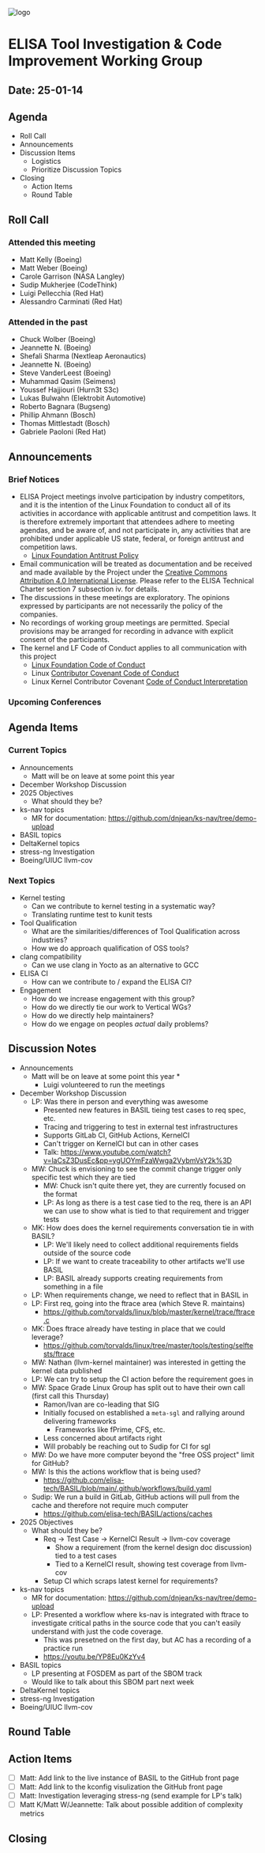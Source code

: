 
![logo](logo_elisa_small.png)

# ELISA Tool Investigation & Code Improvement Working Group

## Date: 25-01-14

## Agenda

* Roll Call
* Announcements
* Discussion Items
  * Logistics
  * Prioritize Discussion Topics
* Closing
  * Action Items
  * Round Table

## Roll Call

### Attended this meeting

* Matt Kelly (Boeing)
* Matt Weber (Boeing)
* Carole Garrison (NASA Langley)
* Sudip Mukherjee (CodeThink)
* Luigi Pellecchia (Red Hat)
* Alessandro Carminati (Red Hat)
  
### Attended in the past

* Chuck Wolber (Boeing)
* Jeannette N. (Boeing)
* Shefali Sharma (Nextleap Aeronautics)
* Jeannette N. (Boeing)
* Steve VanderLeest (Boeing)
* Muhammad Qasim (Seimens)
* Youssef Hajjiouri (Hurn3t S3c)
* Lukas Bulwahn (Elektrobit Automotive)
* Roberto Bagnara (Bugseng)
* Phillip Ahmann (Bosch)
* Thomas Mittlestadt (Bosch)
* Gabriele Paoloni (Red Hat)

## Announcements

### Brief Notices

* ELISA Project meetings involve participation by industry competitors, and it is the intention of the Linux Foundation to conduct all of its activities in accordance with applicable antitrust and competition laws. It is therefore extremely important that attendees adhere to meeting agendas, and be aware of, and not participate in, any activities that are prohibited under applicable US state, federal, or foreign antitrust and competition laws.
  * [Linux Foundation Antitrust Policy](http://www.linuxfoundation.org/antitrust*policy)
* Email communication will be treated as documentation and be received and made available by the Project under the [Creative Commons Attribution 4.0 International License](http://creativecommons.org/licenses/by/4.0). Please refer to the ELISA Technical Charter section 7 subsection iv. for details.
* The discussions in these meetings are exploratory. The opinions expressed by participants are not necessarily the policy of the companies.
* No recordings of working group meetings are permitted. Special provisions may be arranged for recording in advance with explicit consent of the participants.
* The kernel and LF Code of Conduct applies to all communication with this project
  * [Linux Foundation Code of Conduct](https://www.linuxfoundation.org/code*of*conduct/)
  * Linux [Contributor Covenant Code of Conduct](https://git.kernel.org/pub/scm/linux/kernel/git/torvalds/linux.git/tree/Documentation/process/code*of*conduct.rst)
  * Linux Kernel Contributor Covenant [Code of Conduct Interpretation](https://git.kernel.org/pub/scm/linux/kernel/git/torvalds/linux.git/tree/Documentation/process/code*of*conduct*interpretation.rst)

### Upcoming Conferences

## Agenda Items

### Current Topics

* Announcements
  * Matt will be on leave at some point this year
* December Workshop Discussion
* 2025 Objectives
  * What should they be?
* ks-nav topics
  * MR for documentation: https://github.com/dnjean/ks-nav/tree/demo-upload
* BASIL topics
* DeltaKernel topics
* stress-ng Investigation
* Boeing/UIUC llvm-cov

### Next Topics

* Kernel testing
  * Can we contribute to kernel testing in a systematic way?
  * Translating runtime test to kunit tests
* Tool Qualification
  * What are the similarities/differences of Tool Qualification across industries?
  * How we do approach qualification of OSS tools?
* clang compatibility
  * Can we use clang in Yocto as an alternative to GCC
* ELISA CI
  * How can we contribute to / expand the ELISA CI?
* Engagement
  * How do we increase engagement with this group?
  * How do we directly tie our work to Vertical WGs?
  * How do we directly help maintainers?
  * How do we engage on peoples *actual* daily problems?

## Discussion Notes

* Announcements
  * Matt will be on leave at some point this year
    * 
    * Luigi volunteered to run the meetings
* December Workshop Discussion
  * LP: Was there in person and everything was awesome
    * Presented new features in BASIL tieing test cases to req spec, etc.
    * Tracing and triggering to test in external test infrastructures
    * Supports GitLab CI, GitHub Actions, KernelCI
    * Can't trigger on KernelCI but can in other cases
    * Talk: https://www.youtube.com/watch?v=laCsZ3DusEc&pp=ygUOYmFzaWwga2VybmVsY2k%3D
  * MW: Chuck is envisioning to see the commit change trigger only specific test which they are tied
    * MW: Chuck isn't quite there yet, they are currently focused on the format
    * LP: As long as there is a test case tied to the req, there is an API we can use to show what is tied to that requirement and trigger tests
  * MK: How does does the kernel requirements conversation tie in with BASIL?
    * LP: We'll likely need to collect additional requirements fields outside of the source code
    * LP: If we want to create traceability to other artifacts we'll use BASIL
    * LP: BASIL already supports creating requirements from something in a file
  * LP: When requirements change, we need to reflect that in BASIL in 
  * LP: First req, going into the ftrace area (which Steve R. maintains)
    * https://github.com/torvalds/linux/blob/master/kernel/trace/ftrace.c
  * MK: Does ftrace already have testing in place that we could leverage?
    * https://github.com/torvalds/linux/tree/master/tools/testing/selftests/ftrace
  * MW: Nathan (llvm-kernel maintainer) was interested in getting the kernel data published
  * LP: We can try to setup the CI action before the requirement goes in
  * MW: Space Grade Linux Group has split out to have their own call (first call this Thursday)
    * Ramon/Ivan are co-leading that SIG
    * Initially focused on established a `meta-sgl` and rallying around delivering frameworks
      * Frameworks like fPrime, CFS, etc.
    * Less concerned about artifacts right
    * Will probably be reaching out to Sudip for CI for sgl
  * MW: Do we have more computer beyond the "free OSS project" limit for GitHub?
  * MW: Is this the actions workflow that is being used?
    * https://github.com/elisa-tech/BASIL/blob/main/.github/workflows/build.yaml
  * Sudip: We run a build in GitLab, GitHub actions will pull from the cache and therefore not require much computer
    * https://github.com/elisa-tech/BASIL/actions/caches
* 2025 Objectives
  * What should they be?
    * Req -> Test Case -> KernelCI Result -> llvm-cov coverage
      * Show a requirement (from the kernel design doc discussion) tied to a test cases
      * Tied to a KernelCI result, showing test coverage from llvm-cov
    * Setup CI which scraps latest kernel for requirements?
* ks-nav topics
  * MR for documentation: https://github.com/dnjean/ks-nav/tree/demo-upload
  * LP: Presented a workflow where ks-nav is integrated with ftrace to investigate critical paths in the source code that you can't easily understand with just the code coverage.
    * This was presetned on the first day, but AC has a recording of a practice run
    * https://youtu.be/YP8Eu0KzYv4
* BASIL topics
  * LP presenting at FOSDEM as part of the SBOM track
  * Would like to talk about this SBOM part next week
* DeltaKernel topics
* stress-ng Investigation
* Boeing/UIUC llvm-cov

## Round Table

## Action Items

* [ ] Matt: Add link to the live instance of BASIL to the GitHub front page
* [ ] Matt: Add link to the kconfig visulization the GitHub front page
* [ ] Matt: Investigation leveraging stress-ng (send example for LP's talk)
* [ ] Matt K/Matt W/Jeannette: Talk about possible addition of complexity metrics

## Closing
